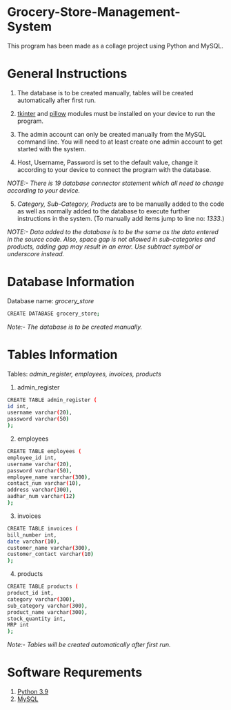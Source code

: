 

# Grocery-Store-Management-System

This program has been made as a collage project using Python and MySQL.

# General Instructions
1. The database is to be created manually, tables will be created automatically after first run.

2. [tkinter](https://docs.python.org/3/library/tkinter.html) and [pillow](https://pypi.org/project/Pillow/) modules must be installed on your device to run the program. 

3. The admin account can only be created manually from the MySQL command line. You will need to at least create one admin account to get started with the system.

4. Host, Username, Password is set to the default value, change it according to your device to connect the program with the database.

*NOTE:- There is 19 database connector statement which all need to change according to your device.*

5. *Category, Sub-Category, Products* are to be manually added to the code as well as normally added to the database to execute further instructions in the system. (To manually add items jump to line no: *1333*.)

*NOTE:- Data added to the database is to be the same as the data entered in the source code. Also, space gap is not allowed in sub-categories and products, adding gap may result in an error. Use subtract symbol or underscore instead.*

# Database Information

Database name: *grocery_store*

```bash
CREATE DATABASE grocery_store;
```
*Note:- The database is to be created manually.*

# Tables Information

Tables: *admin_register, employees, invoices, products*

1. admin_register 
```bash
CREATE TABLE admin_register (
id int,
username varchar(20),
password varchar(50)
);
```
2. employees
```bash
CREATE TABLE employees (
employee_id int,
username varchar(20),
password varchar(50),
employee_name varchar(300),
contact_num varchar(10),
address varchar(300),
aadhar_num varchar(12)
);
```
3. invoices
```bash
CREATE TABLE invoices (
bill_number int,
date varchar(10),
customer_name varchar(300),
customer_contact varchar(10)
);
```
4. products
```bash
CREATE TABLE products (
product_id int,
category varchar(300),
sub_category varchar(300),
product_name varchar(300),
stock_quantity int,
MRP int
);
```
*Note:- Tables will be created automatically after first run.*


# Software Requrements
1. [Python 3.9](https://www.python.org)
2. [MySQL](https://www.mysql.com/)
